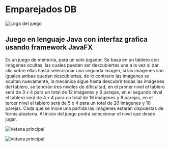 # Emparejados DB

<image
  src="/src/main/resources/img/LogoDB.png"
  alt="Logo del juego"
  caption="Logo del juego">

## Juego en lenguaje Java con interfaz grafica usando framework JavaFX

Es un juego de memoria, para un solo jugador. Se basa en un tablero con imágenes ocultas, las cuales pueden ser descubiertas una a la vez al dar clic sobre ellas hasta seleccionar una segunda imagen, si las imágenes son iguales ambas quedan descubiertas, de lo contrario las imágenes se ocultan nuevamente, la mecánica sigue hasta descubrir todas las imágenes del tablero, se tendrán tres niveles de dificultad, en el primer nivel el tablero será de 3 x 4 para un total de 12 imágenes y 6 parejas, en el segundo nivel el tablero será de 4 x 4 para un total de 16 imágenes y 8 parejas, en el tercer nivel el tablero será de 5 x 4 para un total de 20 imágenes y 10 parejas. Cada que se inicie una partida las imágenes estarán dispuestas de forma aleatoria. Al inicio del juego podrá seleccionar el nivel que desee jugar.  

<image
  src="/src/main/resources/img/ventanaPrincipal.png"
  alt="Vetana principal"
  caption="Ventana principal">

  <image
  src="/src/main/resources/img/ventanaNivel1.png"
  alt="Vetana principal"
  caption="Ventana principal">
